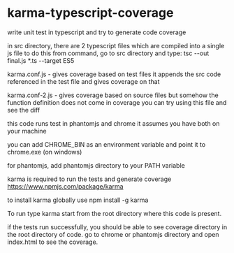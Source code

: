# karma-typescript-coverage
write unit test in typescript and try to generate code coverage



in src directory, there are 2 typescript files which are compiled into a single js file
to do this from command, go to src directory and type:
tsc --out final.js *.ts --target ES5

karma.conf.js - gives coverage based on test files
it appends the src code referenced in the test file and gives coverage on that

karma.conf-2.js - gives coverage based on source files
but somehow the function definition does not come in coverage
you can try using this file and see the diff

this code runs test in phantomjs and chrome
it assumes you have both on your machine

you can add CHROME_BIN as an environment variable and point it to chrome.exe (on windows)

for phantomjs, add phantomjs directory to your PATH variable


karma is required to run the tests and generate coverage
https://www.npmjs.com/package/karma

to install karma globally use npm install -g karma

To run type karma start from the root directory where this code is present.

if the tests run successfully, you should be able to see coverage directory in the root directory of code.
go to chrome or phantomjs directory and open index.html to see the coverage.